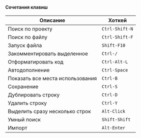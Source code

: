 #### Сочетания клавиш
|Описание|Хоткей|
|------|--------|
|Поиск по проекту|`Ctrl-Shift-N`
|Поиск по файлу|`Ctrl-Shift-F`
|Запуск файла|`Shift-F10`
|Закомментировать выделенное|`Ctrl-/`
|Отформатировать код|`Ctrl-Alt-L`
|Автодополнение|`Ctrl-Space`
|Показать все места использования|`Ctrl-B`
|Сохранение|`Ctrl-S`
|Дублировать строку|`Ctrl-D`
|Удалить строку|`Ctrl-Y`
|Выделить сразу несколько строк|`Alt-Click`
|Умный поиск|`Shift-Shift`
|Импорт|`Alt-Enter`

